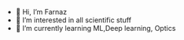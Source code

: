 - 👋 Hi, I’m Farnaz
- 👀 I’m interested in all scientific stuff
- 🌱 I’m currently learning ML,Deep learning, Optics
